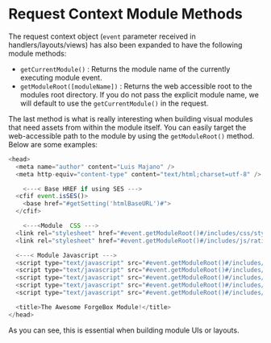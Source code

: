 # Request Context Module Methods

The request context object \(`event` parameter received in handlers/layouts/views\) has also been expanded to have the following module methods:

* `getCurrentModule()` : Returns the module name of the currently executing module event.
* `getModuleRoot([moduleName])` : Returns the web accessible root to the modules root directory. If you do not pass the explicit module name, we will default to use the `getCurrentModule()` in the request.

The last method is what is really interesting when building visual modules that need assets from within the module itself. You can easily target the web-accessible path to the module by using the `getModuleRoot()` method. Below are some examples:

```javascript
<head>
  <meta name="author" content="Luis Majano" />
  <meta http-equiv="content-type" content="text/html;charset=utf-8" />

    <---< Base HREF if using SES --->
  <cfif event.isSES()>
    <base href="#getSetting('htmlBaseURL')#">
  </cfif>

    <---<Module  CSS --->
  <link rel="stylesheet" href="#event.getModuleRoot()#/includes/css/style.css" type="text/css" />
  <link rel="stylesheet" href="#event.getModuleRoot()#/includes/js/ratings/jquery.ratings.css" type="text/css" />

  <---< Module Javascript --->
  <script type="text/javascript" src="#event.getModuleRoot()#/includes/js/jquery-latest.pack.js"></script>
  <script type="text/javascript" src="#event.getModuleRoot()#/includes/js/forgebox.js"></script>
  <script type="text/javascript" src="#event.getModuleRoot()#/includes/js/jquery.simplemodal-latest.min.js"></script>
  <script type="text/javascript" src="#event.getModuleRoot()#/includes/js/jquery.uidivfilter.js"></script>
  <script type="text/javascript" src="#event.getModuleRoot()#/includes/js/ratings/jquery.ratings.pack.js"></script>

  <title>The Awesome ForgeBox Module!</title>
</head>
```

As you can see, this is essential when building module UIs or layouts.

